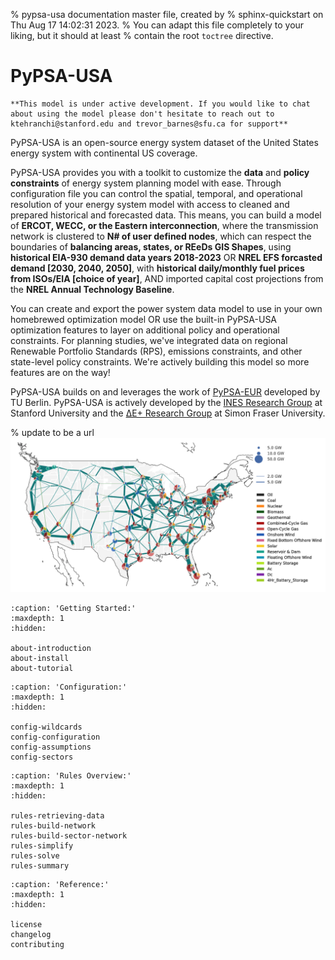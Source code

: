 % pypsa-usa documentation master file, created by
% sphinx-quickstart on Thu Aug 17 14:02:31 2023.
% You can adapt this file completely to your liking, but it should at least
% contain the root `toctree` directive.

# PyPSA-USA

```{warning}
**This model is under active development. If you would like to chat about using the model please don't hesitate to reach out to ktehranchi@stanford.edu and trevor_barnes@sfu.ca for support**
```

PyPSA-USA is an open-source energy system dataset of the United States energy system with continental US coverage.

PyPSA-USA provides you with a toolkit to customize the **data** and **policy constraints** of energy system planning model with ease. Through configuration file you can control the spatial, temporal, and operational resolution of your energy system model with access to cleaned and prepared historical and forecasted data. This means, you can build a model of **ERCOT, WECC, or the Eastern interconnection**, where the transmission network is clustered to **N# of user defined nodes**, which can respect the boundaries of **balancing areas, states, or REeDs GIS Shapes**, using **historical EIA-930 demand data years 2018-2023** OR **NREL EFS forcasted demand [2030, 2040, 2050]**, with **historical daily/monthly fuel prices from ISOs/EIA [choice of year]**, AND imported capital cost projections from the **NREL Annual Technology Baseline**.

You can create and export the power system data model to use in your own homebrewed optimization model OR use the built-in PyPSA-USA optimization features to layer on additional policy and operational constraints. For planning studies, we've integrated data on regional Renewable Portfolio Standards (RPS), emissions constraints, and other state-level policy constraints. We're actively building this model so more features are on the way!

PyPSA-USA builds on and leverages the work of [PyPSA-EUR](https://pypsa-eur.readthedocs.io/en/latest/index.html) developed by TU Berlin. PyPSA-USA is actively developed by the [INES Research Group](https://ines.stanford.edu) at Stanford University and the [ΔE+ Research Group](https://www.sfu.ca/see/research/delta-e.html) at Simon Fraser University.


% update to be a url
![PyPSA-USA_Network](_static/PyPSA-USA_network.png)

<!-- ```{include} ../../README.md
:relative-images:
``` -->

<!-- # Indices and tables

- {ref}`genindex`
- {ref}`modindex`
- {ref}`search` -->

<!-- ```{toctree}
:caption: 'Contents:'
:maxdepth: 2
``` -->

```{toctree}
:caption: 'Getting Started:'
:maxdepth: 1
:hidden:

about-introduction
about-install
about-tutorial
```

```{toctree}
:caption: 'Configuration:'
:maxdepth: 1
:hidden:

config-wildcards
config-configuration
config-assumptions
config-sectors
```

```{toctree}
:caption: 'Rules Overview:'
:maxdepth: 1
:hidden:

rules-retrieving-data
rules-build-network
rules-build-sector-network
rules-simplify
rules-solve
rules-summary
```

```{toctree}
:caption: 'Reference:'
:maxdepth: 1
:hidden:

license
changelog
contributing
```
